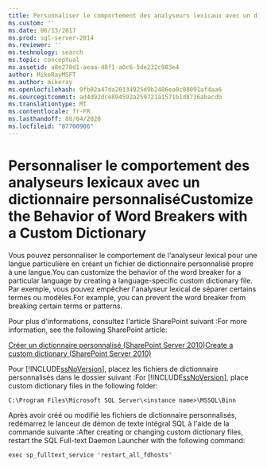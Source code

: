 ```yaml
---
title: Personnaliser le comportement des analyseurs lexicaux avec un dictionnaire personnalisé | Microsoft Docs
ms.custom: ''
ms.date: 06/13/2017
ms.prod: sql-server-2014
ms.reviewer: ''
ms.technology: search
ms.topic: conceptual
ms.assetid: a8e278d1-aeaa-48f1-a0c6-5de232c983e4
author: MikeRayMSFT
ms.author: mikeray
ms.openlocfilehash: 9fb02a47da20134925d9b2486ea0c08091af4aa6
ms.sourcegitcommit: ad4d92dce894592a259721a1571b1d8736abacdb
ms.translationtype: MT
ms.contentlocale: fr-FR
ms.lasthandoff: 08/04/2020
ms.locfileid: "87700986"
---
```

# <a name="customize-the-behavior-of-word-breakers-with-a-custom-dictionary"></a><span data-ttu-id="ae7b6-102">Personnaliser le comportement des analyseurs lexicaux avec un dictionnaire personnalisé</span><span class="sxs-lookup"><span data-stu-id="ae7b6-102">Customize the Behavior of Word Breakers with a Custom Dictionary</span></span>
  <span data-ttu-id="ae7b6-103">Vous pouvez personnaliser le comportement de l'analyseur lexical pour une langue particulière en créant un fichier de dictionnaire personnalisé propre à une langue.</span><span class="sxs-lookup"><span data-stu-id="ae7b6-103">You can customize the behavior of the word breaker for a particular language by creating a language-specific custom dictionary file.</span></span> <span data-ttu-id="ae7b6-104">Par exemple, vous pouvez empêcher l'analyseur lexical de séparer certains termes ou modèles.</span><span class="sxs-lookup"><span data-stu-id="ae7b6-104">For example, you can prevent the word breaker from breaking certain terms or patterns.</span></span>  
  
 <span data-ttu-id="ae7b6-105">Pour plus d'informations, consultez l'article SharePoint suivant :</span><span class="sxs-lookup"><span data-stu-id="ae7b6-105">For more information, see the following SharePoint article:</span></span>  
  
 [<span data-ttu-id="ae7b6-106">Créer un dictionnaire personnalisé (SharePoint Server 2010)</span><span class="sxs-lookup"><span data-stu-id="ae7b6-106">Create a custom dictionary (SharePoint Server 2010)</span></span>](https://go.microsoft.com/fwlink/?LinkId=215011)  
  
 <span data-ttu-id="ae7b6-107">Pour [!INCLUDE[ssNoVersion](../../includes/ssnoversion-md.md)], placez les fichiers de dictionnaire personnalisés dans le dossier suivant :</span><span class="sxs-lookup"><span data-stu-id="ae7b6-107">For [!INCLUDE[ssNoVersion](../../includes/ssnoversion-md.md)], place custom dictionary files in the following folder:</span></span>  
  
 `C:\Program Files\Microsoft SQL Server\<instance name>\MSSQL\Binn`  
  
 <span data-ttu-id="ae7b6-108">Après avoir créé ou modifié les fichiers de dictionnaire personnalisés, redémarrez le lanceur de démon de texte intégral SQL à l'aide de la commande suivante :</span><span class="sxs-lookup"><span data-stu-id="ae7b6-108">After creating or changing custom dictionary files, restart the SQL Full-text Daemon Launcher with the following command:</span></span>  
  
 `exec sp_fulltext_service 'restart_all_fdhosts'`  
  
  

